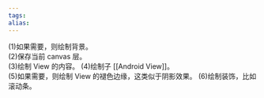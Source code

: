 ```yaml
---
tags: 
alias:
---
```




(1)如果需要，则绘制背景。  
(2)保存当前 canvas 层。  
(3)绘制 View 的内容。
(4)绘制子 [[Android View]]。  
(5)如果需要，则绘制 View 的褪色边缘，这类似于阴影效果。 (6)绘制装饰，比如滚动条。